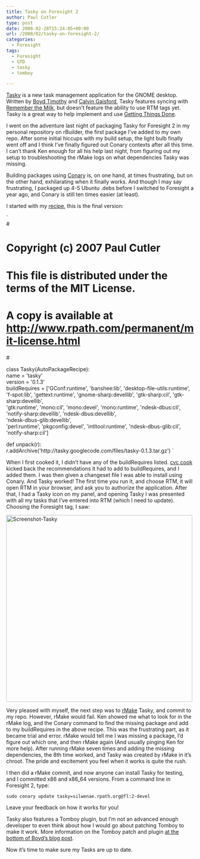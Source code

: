 ```yaml
---
title: Tasky on Foresight 2
author: Paul Cutler
type: post
date: 2008-02-28T15:24:05+00:00
url: /2008/02/tasky-on-foresight-2/
categories:
  - Foresight
tags:
  - Foresight
  - GTD
  - tasky
  - tomboy

---
```

[Tasky][1] is a new task management application for the GNOME desktop. Written by [Boyd Timothy][2] and [Calvin Gaisford][3], Tasky features syncing with [Remember the Milk][4], but doesn&#8217;t feature the ability to use RTM tags yet. Tasky is a great way to help implement and use [Getting Things Done][5].

I went on the adventure last night of packaging Tasky for Foresight 2 in my personal repository on rBuilder, the first package I&#8217;ve added to my own repo. After some initial hiccups with my build setup, the light bulb finally went off and I think I&#8217;ve finally figured out Conary contexts after all this time. I can&#8217;t thank Ken enough for all his help last night, from figuring out my setup to troubleshooting the rMake logs on what dependencies Tasky was missing.

Building packages using [Conary][6] is, on one hand, at times frustrating, but on the other hand, exhilarating when it finally works. And though I may say frustrating, I packaged up 4-5 Ubuntu .debs before I switched to Foresight a year ago, and Conary is still ten times easier (at least).

I started with my [recipe][7], this is the final version:

`<br />
#<br />
# Copyright (c) 2007 Paul Cutler <pcutler>
# This file is distributed under the terms of the MIT License.<br />
# A copy is available at http://www.rpath.com/permanent/mit-license.html<br />
#</p>
<p>class Tasky(AutoPackageRecipe):<br />
    name = 'tasky'<br />
    version = '0.1.3'<br />
    buildRequires = ['GConf:runtime', 'banshee:lib', 'desktop-file-utils:runtime',<br />
    'f-spot:lib', 'gettext:runtime', 'gnome-sharp:devellib', 'gtk-sharp:cil', 'gtk-sharp:devellib',<br />
    'gtk:runtime', 'mono:cil', 'mono:devel', 'mono:runtime', 'ndesk-dbus:cil', 'notify-sharp:devellib', 'ndesk-dbus:devellib',<br />
    'ndesk-dbus-glib:devellib',<br />
    'perl:runtime', 'pkgconfig:devel', 'intltool:runtime', 'ndesk-dbus-glib:cil', 'notify-sharp:cil']</p>
<p>    def unpack(r):<br />
        r.addArchive('http://tasky.googlecode.com/files/tasky-0.1.3.tar.gz')
</pcutler>`

When I first cooked it, I didn&#8217;t have any of the buildRequires listed. [cvc cook][8] kicked back the recommendations it had to add to buildRequires, and I added them. I was then given a changeset file I was able to install using Conary. And Tasky worked! The first time you run it, and choose RTM, it will open RTM in your browser, and ask you to authorize the application. After that, I had a Tasky icon on my panel, and opening Tasky I was presented with all my tasks that I&#8217;ve entered into RTM (which I need to update). Choosing the Foresight tag, I saw:

[<img src="https://i0.wp.com/farm4.static.flickr.com/3058/2297654639_6fefa23a6e.jpg?resize=500%2C500" width="500" height="500" alt="Screenshot-Tasky" data-recalc-dims="1" />][9]

Very pleased with myself, the next step was to [rMake][10] Tasky, and commit to my repo. However, rMake would fail. Ken showed me what to look for in the rMake log, and the Conary command to find the missing package and add to my buildRequires in the above recipe. This was the frustrating part, as it became trial and error. rMake would tell me I was missing a package, I&#8217;d figure out which one, and then rMake again (And usually pinging Ken for more help). After running rMake seven times and adding the missing dependencies, the 8th time worked, and Tasky was created by rMake in it&#8217;s chroot. The pride and excitement you feel when it works is quite the rush.

I then did a rMake commit, and now anyone can install Tasky for testing, and I committed x86 and x86_64 versions. From a command line in Foresight 2, type:

`sudo conary update tasky=silwenae.rpath.org@fl:2-devel`

Leave your feedback on how it works for you!

Tasky also features a Tomboy plugin, but I&#8217;m not an advanced enough developer to even think about how I would go about patching Tomboy to make it work. More information on the Tomboy patch and plugin [at the bottom of Boyd&#8217;s blog post][2].

Now it&#8217;s time to make sure my Tasks are up to date.

 [1]: http://code.google.com/p/tasky/
 [2]: http://boyd.musipal.com/2008/02/tasky-cracks-whip.html
 [3]: http://calvinrg.blogspot.com/
 [4]: http://www.rememberthemilk.com/
 [5]: http://www.davidco.com/what_is_gtd.php
 [6]: http://wiki.rpath.com/wiki/Conary
 [7]: http://wiki.rpath.com/wiki/Conary:Recipe
 [8]: http://wiki.rpath.com/wiki/Conary:cvc_cook
 [9]: http://www.flickr.com/photos/silwenae/2297654639/ "Screenshot-Tasky by silwenae, on Flickr"
 [10]: http://wiki.rpath.com/wiki/Conary:About_rMake